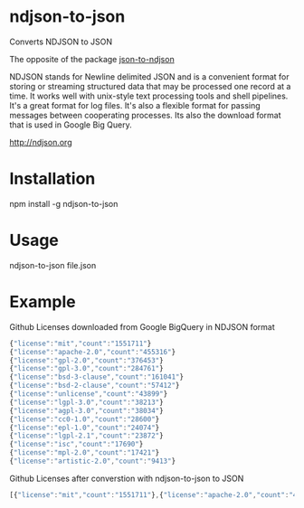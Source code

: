 # ndjson-to-json
Converts NDJSON to JSON

The opposite of the package [json-to-ndjson](https://www.npmjs.com/package/json-to-ndjson)

NDJSON stands for Newline delimited JSON and is a convenient format for storing or 
streaming structured data that may be processed one record at a time. 
It works well with unix-style text processing tools and shell pipelines. 
It's a great format for log files. It's also a flexible format 
for passing messages between cooperating processes.
Its also the download format that is used in Google Big Query.

http://ndjson.org

# Installation
npm install -g ndjson-to-json

# Usage
ndjson-to-json file.json

# Example
Github Licenses downloaded from Google BigQuery in NDJSON format
```JavaScript
{"license":"mit","count":"1551711"}
{"license":"apache-2.0","count":"455316"}
{"license":"gpl-2.0","count":"376453"}
{"license":"gpl-3.0","count":"284761"}
{"license":"bsd-3-clause","count":"161041"}
{"license":"bsd-2-clause","count":"57412"}
{"license":"unlicense","count":"43899"}
{"license":"lgpl-3.0","count":"38213"}
{"license":"agpl-3.0","count":"38034"}
{"license":"cc0-1.0","count":"28600"}
{"license":"epl-1.0","count":"24074"}
{"license":"lgpl-2.1","count":"23872"}
{"license":"isc","count":"17690"}
{"license":"mpl-2.0","count":"17421"}
{"license":"artistic-2.0","count":"9413"}
```

Github Licenses after converstion with ndjson-to-json to JSON
```JavaScript
[{"license":"mit","count":"1551711"},{"license":"apache-2.0","count":"455316"},{"license":"gpl-2.0","count":"376453"},{"license":"gpl-3.0","count":"284761"},{"license":"bsd-3-clause","count":"161041"},{"license":"bsd-2-clause","count":"57412"},{"license":"unlicense","count":"43899"},{"license":"lgpl-3.0","count":"38213"},{"license":"agpl-3.0","count":"38034"},{"license":"cc0-1.0","count":"28600"},{"license":"epl-1.0","count":"24074"},{"license":"lgpl-2.1","count":"23872"},{"license":"isc","count":"17690"},{"license":"mpl-2.0","count":"17421"},{"license":"artistic-2.0","count":"9413"}]
```
